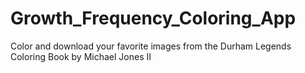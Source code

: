 # Growth_Frequency_Coloring_App

Color and download your favorite images from the Durham Legends Coloring Book by Michael Jones II 
